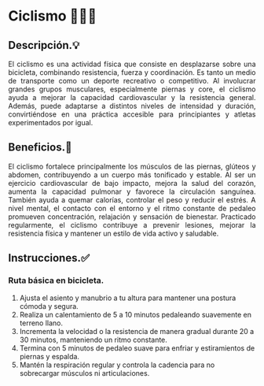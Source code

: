 # Ciclismo 🚴‍♀️🌞


## Descripción.💡

<p align="justify">El ciclismo es una actividad física que consiste en desplazarse sobre una bicicleta, combinando resistencia, fuerza y coordinación. Es tanto un medio de transporte como un deporte recreativo o competitivo. Al involucrar grandes grupos musculares, especialmente piernas y core, el ciclismo ayuda a mejorar la capacidad cardiovascular y la resistencia general. Además, puede adaptarse a distintos niveles de intensidad y duración, convirtiéndose en una práctica accesible para principiantes y atletas experimentados por igual.</p>


## Beneficios.🌄

<p align="justify">El ciclismo fortalece principalmente los músculos de las piernas, glúteos y abdomen, contribuyendo a un cuerpo más tonificado y estable. Al ser un ejercicio cardiovascular de bajo impacto, mejora la salud del corazón, aumenta la capacidad pulmonar y favorece la circulación sanguínea. También ayuda a quemar calorías, controlar el peso y reducir el estrés. A nivel mental, el contacto con el entorno y el ritmo constante de pedaleo promueven concentración, relajación y sensación de bienestar. Practicado regularmente, el ciclismo contribuye a prevenir lesiones, mejorar la resistencia física y mantener un estilo de vida activo y saludable.</p>


## Instrucciones.✅

### Ruta básica en bicicleta.

1. Ajusta el asiento y manubrio a tu altura para mantener una postura cómoda y segura.
2. Realiza un calentamiento de 5 a 10 minutos pedaleando suavemente en terreno llano.
3. Incrementa la velocidad o la resistencia de manera gradual durante 20 a 30 minutos, manteniendo un ritmo constante.
4. Termina con 5 minutos de pedaleo suave para enfriar y estiramientos de piernas y espalda.
5. Mantén la respiración regular y controla la cadencia para no sobrecargar músculos ni articulaciones.